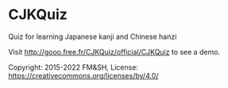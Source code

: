 # CJKQuiz
Quiz for learning Japanese kanji and Chinese hanzi

Visit http://gooo.free.fr/CJKQuiz/official/CJKQuiz to see a demo.

Copyright: 2015-2022 FM&SH,
License: https://creativecommons.org/licenses/by/4.0/